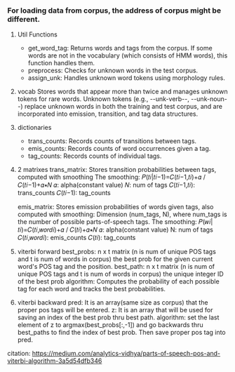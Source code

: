 ### For loading data from corpus, the address of corpus might be different.
1. Util Functions
    - get_word_tag: Returns words and tags from the corpus. If some words are not in the vocabulary (which consists of HMM words), this function handles them.
    - preprocess: Checks for unknown words in the test corpus.
    - assign_unk: Handles unknown word tokens using morphology rules.
        
2. vocab
    Stores words that appear more than twice and manages unknown tokens for rare words.
    Unknown tokens (e.g., --unk-verb--, --unk-noun--) replace unknown words in both the training and test corpus, and are incorporated into emission, transition, and tag data structures.
    
3. dictionaries 
    - trans_counts: Records counts of transitions between tags.
    - emis_counts: Records counts of word occurrences given a tag.
    - tag_counts: Records counts of individual tags.

4. 2 matrixes 
    trans_matrix:
        Stores transition probabilities between tags, computed with smoothing
        The smoothing:
            𝑃(𝑡𝑖|𝑡𝑖−1)=𝐶(𝑡𝑖−1,𝑡𝑖)+𝛼 / 𝐶(𝑡𝑖−1)+𝛼∗𝑁
        𝛼: alpha(constant value)
        𝑁: num of tags
        𝐶(𝑡𝑖−1,𝑡𝑖): trans_counts
        𝐶(𝑡𝑖−1): tag_counts
    
    emis_matrix:
        Stores emission probabilities of words given tags, also computed with smoothing:
        Dimension (num_tags, N), where num_tags is the number of possible parts-of-speech tags.
        The smoothing:
            𝑃(𝑤𝑖|𝑡𝑖)=𝐶(𝑡𝑖,𝑤𝑜𝑟𝑑𝑖)+𝛼 / 𝐶(𝑡𝑖)+𝛼∗𝑁
        𝛼: alpha(constant value)
        N: num of tags
        𝐶(𝑡𝑖,𝑤𝑜𝑟𝑑𝑖): emis_counts
        𝐶(𝑡𝑖): tag_counts
        
5. viterbi forward
    best_probs:
        n x t matrix (n is num of unique POS tags and t is num of words in corpus)
        the best prob for the given current word's POS tag and the position.
    best_path:
        n x t matrix (n is num of unique POS tags and t is num of words in corpus)
        the unique integer ID of the best prob
    algorithm:
        Computes the probability of each possible tag for each word and tracks the best probabilities.

6. viterbi backward
    pred: 
        It is an array(same size as corpus) that the proper pos tags will be entered.
    z:
        It is an array that will be used for saving an index of the best prob thru best path.
    algorithm:
         set the last element of z to argmax(best_probs[:,-1]) and go backwards thru best_paths to find the index of best prob.
         Then save proper pos tag into pred.
         
citation:
    https://medium.com/analytics-vidhya/parts-of-speech-pos-and-viterbi-algorithm-3a5d54dfb346